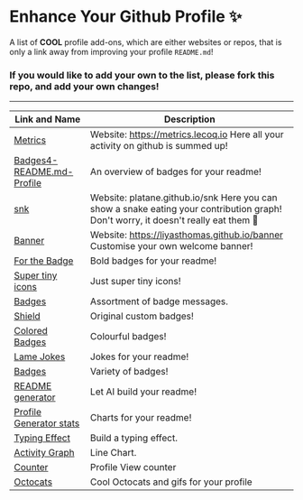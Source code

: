 # Enhance Your Github Profile ✨

A list of **COOL** profile add-ons, which are either websites or repos, that is only a link away from improving your profile `README.md`!

### If you would like to add your own to the list, please fork this repo, and add your own changes!

-------------

| Link and Name | Description |
| ------------- | ----------- |
| [Metrics](https://github.com/lowlighter/metrics) | Website: https://metrics.lecoq.io Here all your activity on github is summed up! |
| [Badges4-README.md-Profile](https://github.com/alexandresanlim/Badges4-README.md-Profile) | An overview of badges for your readme! |
| [snk](https://github.com/Platane/snk) | Website: platane.github.io/snk Here you can show a snake eating your contribution graph! Don't worry, it doesn't really eat them 🤣 |
| [Banner](https://github.com/liyasthomas/banner) | Website: https://liyasthomas.github.io/banner Customise your own welcome banner! |
| [For the Badge](https://github.com/BraveUX/for-the-badge) | Bold badges for your readme! |
| [Super tiny icons](https://github.com/edent/SuperTinyIcons) | Just super tiny icons! |
| [Badges](https://github.com/Naereen/badges) | Assortment of badge messages. |
| [Shield](https://github.com/badges/shields) | Original custom badges! |
| [Colored Badges](https://github.com/MikeCodesDotNET/ColoredBadges) | Colourful badges! |
| [Lame Jokes](https://github.com/varshitha1707/Lame-Joke-Generator) | Jokes for your readme! |
| [Badges](https://github.com/boennemann/badges) | Variety of badges! |
| [README generator](https://github.com/rahuldkjain/github-profile-readme-generator) | Let AI build your readme! |
| [Profile Generator stats](https://github.com/tipsy/profile-summary-for-github) | Charts for your readme! |
| [Typing Effect](https://github.com/DenverCoder1/readme-typing-svg) | Build a typing effect. |
| [Activity Graph](https://github.com/Ashutosh00710/github-readme-activity-graph) | Line Chart. |
| [Counter](https://github.com/antonkomarev/github-profile-views-counter) | Profile View counter |
| [Octocats](https://github.com/mayankchaudhary26/Cool-Readme-ideas) | Cool Octocats and gifs for your profile |
